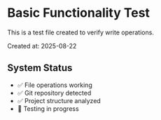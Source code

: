 # Basic Functionality Test

This is a test file created to verify write operations.

Created at: 2025-08-22

## System Status
- ✅ File operations working
- ✅ Git repository detected
- ✅ Project structure analyzed
- 🔄 Testing in progress